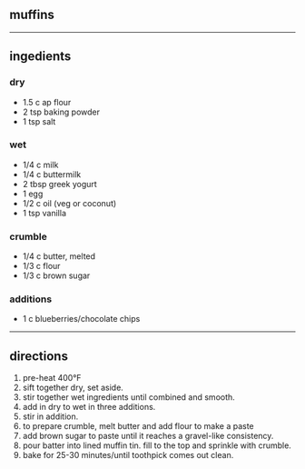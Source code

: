 ## muffins

---

## ingedients

### dry

- 1.5 c ap flour
- 2 tsp baking powder
- 1 tsp salt

### wet

- 1/4 c milk
- 1/4 c buttermilk
- 2 tbsp greek yogurt
- 1 egg
- 1/2 c oil (veg or coconut)
- 1 tsp vanilla

### crumble

- 1/4 c butter, melted
- 1/3 c flour
- 1/3 c brown sugar

### additions

- 1 c blueberries/chocolate chips

---

## directions

1. pre-heat 400°F
1. sift together dry, set aside.
1. stir together wet ingredients until combined and smooth.
1. add in dry to wet in three additions.
1. stir in addition.
1. to prepare crumble, melt butter and add flour to make a paste
1. add brown sugar to paste until it reaches a gravel-like consistency.
1. pour batter into lined muffin tin. fill to the top and sprinkle with crumble.
1. bake for 25-30 minutes/until toothpick comes out clean.
